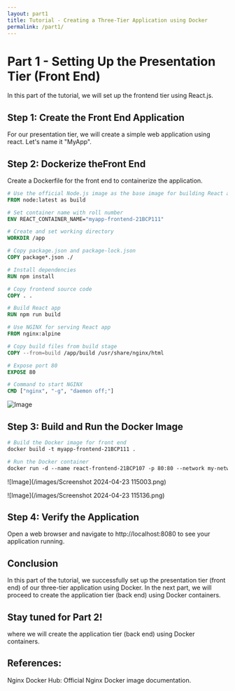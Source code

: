```yaml
---
layout: part1
title: Tutorial - Creating a Three-Tier Application using Docker
permalink: /part1/
---
```


<!-- Content for Docker part 3 -->

# Part 1 - Setting Up the Presentation Tier (Front End)

In this part of the tutorial, we will set up the frontend tier using React.js. 

## Step 1: Create the Front End Application 

For our presentation tier, we will create a simple web application using react. Let's name it "MyApp".

## Step 2: Dockerize theFront End

Create a Dockerfile for the front end to containerize the application.

```dockerfile
# Use the official Node.js image as the base image for building React app
FROM node:latest as build

# Set container name with roll number
ENV REACT_CONTAINER_NAME="myapp-frontend-21BCP111"

# Create and set working directory
WORKDIR /app

# Copy package.json and package-lock.json
COPY package*.json ./

# Install dependencies
RUN npm install

# Copy frontend source code
COPY . .

# Build React app
RUN npm run build

# Use NGINX for serving React app
FROM nginx:alpine

# Copy build files from build stage
COPY --from=build /app/build /usr/share/nginx/html

# Expose port 80
EXPOSE 80

# Command to start NGINX
CMD ["nginx", "-g", "daemon off;"]
```
![Image](/images/image.png)

## Step 3: Build and Run the Docker Image

 ``` dockerfile
# Build the Docker image for front end
docker build -t myapp-frontend-21BCP111 .

# Run the Docker container
docker run -d --name react-frontend-21BCP107 -p 80:80 --network my-network react-frontend-21BCP107
```

![Image](/images/Screenshot 2024-04-23 115003.png)


![Image](/images/Screenshot 2024-04-23 115136.png)

## Step 4: Verify the Application

Open a web browser and navigate to http://localhost:8080 to see your application running.

## Conclusion

In this part of the tutorial, we successfully set up the presentation tier (front end) of our three-tier application using Docker. In the next part, we will proceed to create the application tier (back end) using Docker containers.

## Stay tuned for Part 2!
where we will create the application tier (back end) using Docker containers. 

## References:

Nginx Docker Hub: Official Nginx Docker image documentation.